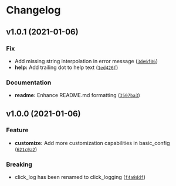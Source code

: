 Changelog
=========

<!--next-version-placeholder-->

## v1.0.1 (2021-01-06)
### Fix
* Add missing string interpolation in error message ([`3de6f06`](https://github.com/Toilal/click-logging/commit/3de6f064a8b4b3e11b7b4df9f47c2e5fce33abe1))
* **help:** Add trailing dot to help text ([`1ed426f`](https://github.com/Toilal/click-logging/commit/1ed426f2b128b0d934a59fe6c28e19af6aa0cb46))

### Documentation
* **readme:** Enhance README.md formatting ([`3507ba3`](https://github.com/Toilal/click-logging/commit/3507ba3d39e3318baf9cc9f4fbc65e7a39f8787a))

## v1.0.0 (2021-01-06)
### Feature
* **customize:** Add more customization capabilities in basic_config ([`621c0a2`](https://github.com/Toilal/click-logging/commit/621c0a2b4532f0dacade1e031f0ed5c2174269ae))

### Breaking
* click_log has been renamed to click_logging  ([`f4a8ddf`](https://github.com/Toilal/click-logging/commit/f4a8ddf83fa6e1f7197e458662f89c303f5dc606))
